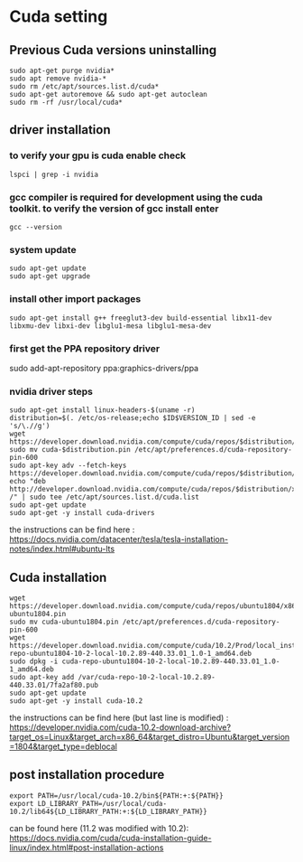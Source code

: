 # Cuda setting

## Previous Cuda versions uninstalling
```
sudo apt-get purge nvidia*
sudo apt remove nvidia-*
sudo rm /etc/apt/sources.list.d/cuda*
sudo apt-get autoremove && sudo apt-get autoclean
sudo rm -rf /usr/local/cuda*
```

## driver installation
### to verify your gpu is cuda enable check
```
lspci | grep -i nvidia
```
### gcc compiler is required for development using the cuda toolkit. to verify the version of gcc install enter
```
gcc --version
```

### system update
```
sudo apt-get update
sudo apt-get upgrade
```

### install other import packages
```
sudo apt-get install g++ freeglut3-dev build-essential libx11-dev libxmu-dev libxi-dev libglu1-mesa libglu1-mesa-dev
```




### first get the PPA repository driver
sudo add-apt-repository ppa:graphics-drivers/ppa

### nvidia driver steps

```
sudo apt-get install linux-headers-$(uname -r)
distribution=$(. /etc/os-release;echo $ID$VERSION_ID | sed -e 's/\.//g')
wget https://developer.download.nvidia.com/compute/cuda/repos/$distribution/x86_64/cuda-$distribution.pin
sudo mv cuda-$distribution.pin /etc/apt/preferences.d/cuda-repository-pin-600
sudo apt-key adv --fetch-keys https://developer.download.nvidia.com/compute/cuda/repos/$distribution/x86_64/7fa2af80.pub
echo "deb http://developer.download.nvidia.com/compute/cuda/repos/$distribution/x86_64 /" | sudo tee /etc/apt/sources.list.d/cuda.list
sudo apt-get update
sudo apt-get -y install cuda-drivers
```
the instructions can be find here : https://docs.nvidia.com/datacenter/tesla/tesla-installation-notes/index.html#ubuntu-lts



## Cuda installation
```
wget https://developer.download.nvidia.com/compute/cuda/repos/ubuntu1804/x86_64/cuda-ubuntu1804.pin
sudo mv cuda-ubuntu1804.pin /etc/apt/preferences.d/cuda-repository-pin-600
wget https://developer.download.nvidia.com/compute/cuda/10.2/Prod/local_installers/cuda-repo-ubuntu1804-10-2-local-10.2.89-440.33.01_1.0-1_amd64.deb
sudo dpkg -i cuda-repo-ubuntu1804-10-2-local-10.2.89-440.33.01_1.0-1_amd64.deb
sudo apt-key add /var/cuda-repo-10-2-local-10.2.89-440.33.01/7fa2af80.pub
sudo apt-get update
sudo apt-get -y install cuda-10.2
```


the instructions can be find here (but last line is modified) : https://developer.nvidia.com/cuda-10.2-download-archive?target_os=Linux&target_arch=x86_64&target_distro=Ubuntu&target_version=1804&target_type=deblocal


## post installation procedure
```
export PATH=/usr/local/cuda-10.2/bin${PATH:+:${PATH}}
export LD_LIBRARY_PATH=/usr/local/cuda-10.2/lib64${LD_LIBRARY_PATH:+:${LD_LIBRARY_PATH}}
```

can be found here (11.2 was modified with 10.2): https://docs.nvidia.com/cuda/cuda-installation-guide-linux/index.html#post-installation-actions